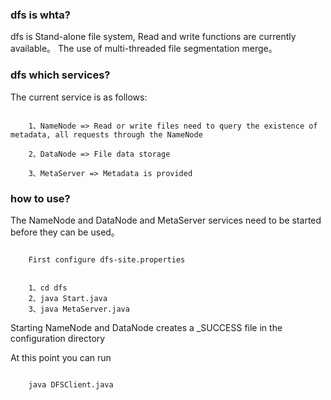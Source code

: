 ### dfs is whta?
dfs is Stand-alone file system, Read and write functions are currently available。
The use of multi-threaded file segmentation merge。

### dfs which services?
The current service is as follows:
```text

    1、NameNode => Read or write files need to query the existence of metadata, all requests through the NameNode

    2、DataNode => File data storage

    3、MetaServer => Metadata is provided
```
### how to use?
The NameNode and DataNode and MetaServer services need to be started before they can be used。

``` text

    First configure dfs-site.properties

```

```shell

    1、cd dfs
    2、java Start.java
    3、java MetaServer.java
```


Starting NameNode and DataNode creates a _SUCCESS file in the configuration directory

At this point you can run
```shell
    
    java DFSClient.java
```
